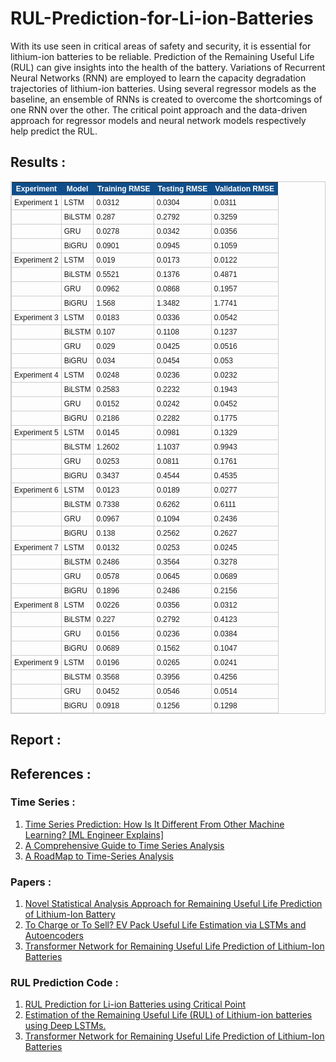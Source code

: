 # RUL-Prediction-for-Li-ion-Batteries
With its use seen in critical areas of safety and security, it is essential for lithium-ion batteries to be reliable. Prediction of the Remaining Useful Life (RUL) can give insights into the health of the battery. Variations of Recurrent Neural Networks (RNN) are employed to learn the capacity degradation trajectories of lithium-ion batteries. Using several regressor models as the baseline, an ensemble of RNNs is created to overcome the shortcomings of one RNN over the other. The critical point approach and the data-driven approach for regressor models and neural network models respectively help predict the RUL. 

## Results :
<style type="text/css">
	table.tableizer-table {
		font-size: 12px;
		border: 1px solid #CCC; 
		font-family: Arial, Helvetica, sans-serif;
	} 
	.tableizer-table td {
		padding: 4px;
		margin: 3px;
		border: 1px solid #CCC;
	}
	.tableizer-table th {
		background-color: #104E8B; 
		color: #FFF;
		font-weight: bold;
	}
</style>
<table class="tableizer-table">
<thead><tr class="tableizer-firstrow"><th>Experiment</th><th>Model</th><th>Training RMSE</th><th>Testing RMSE</th><th>Validation RMSE</th></tr></thead><tbody>
 <tr><td>Experiment 1</td><td>LSTM</td><td>0.0312</td><td>0.0304</td><td>0.0311</td></tr>
 <tr><td>&nbsp;</td><td>BiLSTM</td><td>0.287</td><td>0.2792</td><td>0.3259</td></tr>
 <tr><td>&nbsp;</td><td>GRU</td><td>0.0278</td><td>0.0342</td><td>0.0356</td></tr>
 <tr><td>&nbsp;</td><td>BiGRU</td><td>0.0901</td><td>0.0945</td><td>0.1059</td></tr>
 <tr><td>Experiment 2</td><td>LSTM</td><td>0.019</td><td>0.0173</td><td>0.0122</td></tr>
 <tr><td>&nbsp;</td><td>BiLSTM</td><td>0.5521</td><td>0.1376</td><td>0.4871</td></tr>
 <tr><td>&nbsp;</td><td>GRU</td><td>0.0962</td><td>0.0868</td><td>0.1957</td></tr>
 <tr><td>&nbsp;</td><td>BiGRU</td><td>1.568</td><td>1.3482</td><td>1.7741</td></tr>
 <tr><td>Experiment 3</td><td>LSTM</td><td>0.0183</td><td>0.0336</td><td>0.0542</td></tr>
 <tr><td>&nbsp;</td><td>BiLSTM</td><td>0.107</td><td>0.1108</td><td>0.1237</td></tr>
 <tr><td>&nbsp;</td><td>GRU</td><td>0.029</td><td>0.0425</td><td>0.0516</td></tr>
 <tr><td>&nbsp;</td><td>BiGRU</td><td>0.034</td><td>0.0454</td><td>0.053</td></tr>
 <tr><td>Experiment 4</td><td>LSTM</td><td>0.0248</td><td>0.0236</td><td>0.0232</td></tr>
 <tr><td>&nbsp;</td><td>BiLSTM</td><td>0.2583</td><td>0.2232</td><td>0.1943</td></tr>
 <tr><td>&nbsp;</td><td>GRU</td><td>0.0152</td><td>0.0242</td><td>0.0452</td></tr>
 <tr><td>&nbsp;</td><td>BiGRU</td><td>0.2186</td><td>0.2282</td><td>0.1775</td></tr>
 <tr><td>Experiment 5</td><td>LSTM</td><td>0.0145</td><td>0.0981</td><td>0.1329</td></tr>
 <tr><td>&nbsp;</td><td>BiLSTM</td><td>1.2602</td><td>1.1037</td><td>0.9943</td></tr>
 <tr><td>&nbsp;</td><td>GRU</td><td>0.0253</td><td>0.0811</td><td>0.1761</td></tr>
 <tr><td>&nbsp;</td><td>BiGRU</td><td>0.3437</td><td>0.4544</td><td>0.4535</td></tr>
 <tr><td>Experiment 6</td><td>LSTM</td><td>0.0123</td><td>0.0189</td><td>0.0277</td></tr>
 <tr><td>&nbsp;</td><td>BiLSTM</td><td>0.7338</td><td>0.6262</td><td>0.6111</td></tr>
 <tr><td>&nbsp;</td><td>GRU</td><td>0.0967</td><td>0.1094</td><td>0.2436</td></tr>
 <tr><td>&nbsp;</td><td>BiGRU</td><td>0.138</td><td>0.2562</td><td>0.2627</td></tr>
 <tr><td>Experiment 7</td><td>LSTM</td><td>0.0132</td><td>0.0253</td><td>0.0245</td></tr>
 <tr><td>&nbsp;</td><td>BiLSTM</td><td>0.2486</td><td>0.3564</td><td>0.3278</td></tr>
 <tr><td>&nbsp;</td><td>GRU</td><td>0.0578</td><td>0.0645</td><td>0.0689</td></tr>
 <tr><td>&nbsp;</td><td>BiGRU</td><td>0.1896</td><td>0.2486</td><td>0.2156</td></tr>
 <tr><td>Experiment 8</td><td>LSTM</td><td>0.0226</td><td>0.0356</td><td>0.0312</td></tr>
 <tr><td>&nbsp;</td><td>BiLSTM</td><td>0.227</td><td>0.2792</td><td>0.4123</td></tr>
 <tr><td>&nbsp;</td><td>GRU</td><td>0.0156</td><td>0.0236</td><td>0.0384</td></tr>
 <tr><td>&nbsp;</td><td>BiGRU</td><td>0.0689</td><td>0.1562</td><td>0.1047</td></tr>
 <tr><td>Experiment 9</td><td>LSTM</td><td>0.0196</td><td>0.0265</td><td>0.0241</td></tr>
 <tr><td>&nbsp;</td><td>BiLSTM</td><td>0.3568</td><td>0.3956</td><td>0.4256</td></tr>
 <tr><td>&nbsp;</td><td>GRU</td><td>0.0452</td><td>0.0546</td><td>0.0514</td></tr>
 <tr><td>&nbsp;</td><td>BiGRU</td><td>0.0918</td><td>0.1256</td><td>0.1298</td></tr>
</tbody></table>

## Report :

## References :
### Time Series :
1. [Time Series Prediction: How Is It Different From Other Machine Learning? [ML Engineer Explains] ](https://neptune.ai/blog/time-series-prediction-vs-machine-learning)
2. [A Comprehensive Guide to Time Series Analysis](https://www.analyticsvidhya.com/blog/2021/10/a-comprehensive-guide-to-time-series-analysis/)
3. [A RoadMap to Time-Series Analysis](https://medium.com/featurepreneur/a-roadmap-for-time-series-analysis-3faf49b2126)

### Papers :
1. [Novel Statistical Analysis Approach for Remaining Useful Life Prediction of Lithium-Ion Battery](https://ieeexplore.ieee.org/document/9579982)
2. [To Charge or To Sell? EV Pack Useful Life Estimation via LSTMs and Autoencoders](https://arxiv.org/abs/2110.03585)
3. [Transformer Network for Remaining Useful Life Prediction of Lithium-Ion Batteries](https://ieeexplore.ieee.org/stamp/stamp.jsp?tp=&arnumber=9714323)


### RUL Prediction Code :
1. [RUL Prediction for Li-ion Batteries using Critical Point](https://github.com/yash0530/RUL-Prediction-for-Li-ion-Batteries)
2. [Estimation of the Remaining Useful Life (RUL) of Lithium-ion batteries using Deep LSTMs.](https://github.com/MichaelBosello/battery-rul-estimation)
3. [Transformer Network for Remaining Useful Life Prediction of Lithium-Ion Batteries](https://github.com/XiuzeZhou/RUL)
